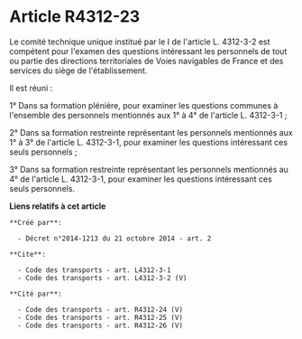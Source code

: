 # Article R4312-23

Le comité technique unique institué par le I de l'article L. 4312-3-2 est compétent pour l'examen des questions intéressant
les personnels de tout ou partie des directions territoriales de Voies navigables de France et des services du siège de
l'établissement. 

Il est réuni : 

1° Dans sa formation plénière, pour examiner les questions communes à l'ensemble des personnels mentionnés aux 1° à 4° de
l'article L. 4312-3-1 ; 

2° Dans sa formation restreinte représentant les personnels mentionnés aux 1° à 3° de l'article L. 4312-3-1, pour examiner
les questions intéressant ces seuls personnels ; 

3° Dans sa formation restreinte représentant les personnels mentionnés au 4° de l'article L. 4312-3-1, pour examiner les
questions intéressant ces seuls personnels.

**Liens relatifs à cet article**

	**Créé par**:

	  - Décret n°2014-1213 du 21 octobre 2014 - art. 2

	**Cite**:

	  - Code des transports - art. L4312-3-1
	  - Code des transports - art. L4312-3-2 (V)

	**Cité par**:

	  - Code des transports - art. R4312-24 (V)
	  - Code des transports - art. R4312-25 (V)
	  - Code des transports - art. R4312-26 (V)
